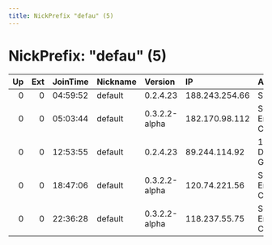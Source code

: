 ```yaml
---
title: NickPrefix "defau" (5)
---
```


# NickPrefix: "defau" (5)

|   Up |   Ext | JoinTime   | Nickname   | Version       | IP             | AS                                | CC   |   ORp |   Dirp | OS      | Contact   |   eFamMembers |
|-----:|------:|:-----------|:-----------|:--------------|:---------------|:----------------------------------|:-----|------:|-------:|:--------|:----------|--------------:|
|    0 |     0 | 04:59:52   | default    | 0.2.4.23      | 188.243.254.66 | SkyNet Ltd.                       | ru   |   443 |   9030 | Windows | None      |             1 |
|    0 |     0 | 05:03:44   | default    | 0.3.2.2-alpha | 182.170.98.112 | So-net Entertainment Corporation  | jp   | 19654 |      0 | Windows | None      |             1 |
|    0 |     0 | 12:53:55   | default    | 0.2.4.23      | 89.244.114.92  | 1&amp;1 Versatel Deutschland GmbH | de   |   443 |   9030 | Windows | None      |             1 |
|    0 |     0 | 18:47:06   | default    | 0.3.2.2-alpha | 120.74.221.56  | So-net Entertainment Corporation  | jp   | 42031 |      0 | Windows | None      |             1 |
|    0 |     0 | 22:36:28   | default    | 0.3.2.2-alpha | 118.237.55.75  | So-net Entertainment Corporation  | jp   | 15981 |      0 | Windows | None      |             1 |

